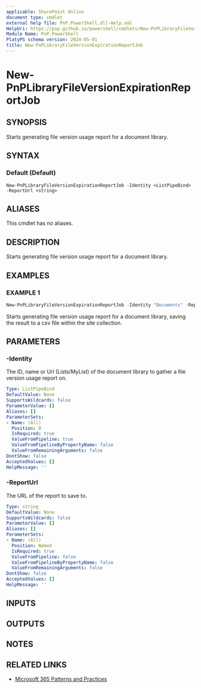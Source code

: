 ```yaml
---
applicable: SharePoint Online
document type: cmdlet
external help file: PnP.PowerShell.dll-Help.xml
HelpUri: https://pnp.github.io/powershell/cmdlets/New-PnPLibraryFileVersionExpirationReportJob.html
Module Name: PnP.PowerShell
PlatyPS schema version: 2024-05-01
title: New-PnPLibraryFileVersionExpirationReportJob
---
```


# New-PnPLibraryFileVersionExpirationReportJob

## SYNOPSIS

Starts generating file version usage report for a document library.

## SYNTAX

### Default (Default)

```
New-PnPLibraryFileVersionExpirationReportJob -Identity <ListPipeBind> -ReportUrl <string>
```

## ALIASES

This cmdlet has no aliases.

## DESCRIPTION

Starts generating file version usage report for a document library.

## EXAMPLES

### EXAMPLE 1

```powershell
New-PnPLibraryFileVersionExpirationReportJob -Identity "Documents" -ReportUrl "https://contoso.sharepoint.com/sites/reports/MyReports/VersionReport.csv"
```

Starts generating file version usage report for a document library, saving the result to a csv file within the site collection.

## PARAMETERS

### -Identity

The ID, name or Url (Lists/MyList) of the document library to gather a file version usage report on.

```yaml
Type: ListPipeBind
DefaultValue: None
SupportsWildcards: false
ParameterValue: []
Aliases: []
ParameterSets:
- Name: (All)
  Position: 0
  IsRequired: true
  ValueFromPipeline: true
  ValueFromPipelineByPropertyName: false
  ValueFromRemainingArguments: false
DontShow: false
AcceptedValues: []
HelpMessage: ''
```

### -ReportUrl

The URL of the report to save to.

```yaml
Type: string
DefaultValue: None
SupportsWildcards: false
ParameterValue: []
Aliases: []
ParameterSets:
- Name: (All)
  Position: Named
  IsRequired: true
  ValueFromPipeline: false
  ValueFromPipelineByPropertyName: false
  ValueFromRemainingArguments: false
DontShow: false
AcceptedValues: []
HelpMessage: ''
```

## INPUTS

## OUTPUTS

## NOTES

## RELATED LINKS

- [Microsoft 365 Patterns and Practices](https://aka.ms/m365pnp)
